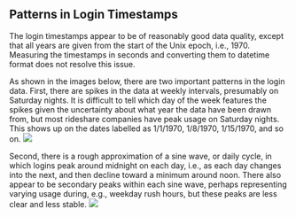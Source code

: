 ## Patterns in Login Timestamps

The login timestamps appear to be of reasonably good data quality, except that all years are given from the start of the Unix epoch, i.e., 1970. Measuring the timestamps in seconds and converting them to datetime format does not resolve this issue.

As shown in the images below, there are two important patterns in the login data. First, there are spikes in the data at weekly intervals, presumably on Saturday nights. It is difficult to tell which day of the week features the spikes given the uncertainty about what year the data have been drawn from, but most rideshare companies have peak usage on Saturday nights. This shows up on the dates labelled as 1/1/1970, 1/8/1970, 1/15/1970, and so on.
![](https://github.com/JGreenLowe/Springboard-Exercises/ultimate/weekly_usage_patterns.png)

Second, there is a rough approximation of a sine wave, or daily cycle, in which logins peak around midnight on each day, i.e., as each day changes into the next, and then decline toward a minimum around noon. There also appear to be secondary peaks within each sine wave, perhaps representing varying usage during, e.g., weekday rush hours, but these peaks are less clear and less stable.
![](https://github.com/JGreenLowe/Springboard-Exercises/ultimate/daily_usage_patterns.png)
